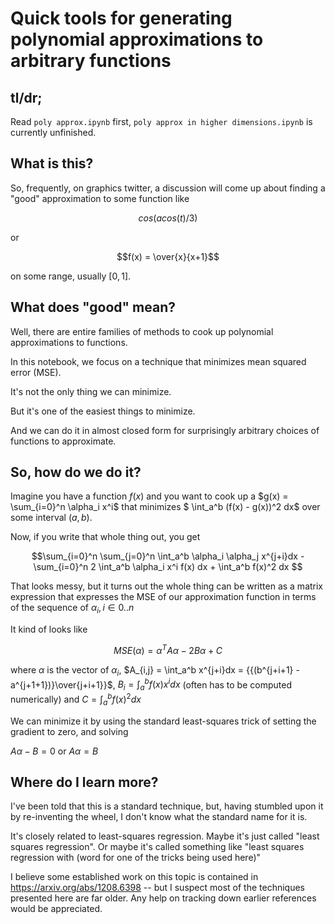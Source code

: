Quick tools for generating polynomial approximations to arbitrary functions
==============================

tl/dr;
-------

Read `poly approx.ipynb` first, `poly approx in higher dimensions.ipynb` is currently unfinished.

What is this?
-------------

So, frequently, on graphics twitter, a discussion will come up about finding a "good" approximation
to some function like 

$$cos(acos(t)/3)$$

or

$$f(x) = \over{x}{x+1}$$

on some range, usually $[0,1]$.

What does "good" mean?
---------------------------------------

Well, there are entire families of methods to cook up polynomial approximations to functions.

In this notebook, we focus on a technique that minimizes mean squared error (MSE).

It's not the only thing we can minimize.

But it's one of the easiest things to minimize.

And we can do it in almost closed form for surprisingly arbitrary choices of functions to approximate.

So, how do we do it?
--------------------------------

Imagine you have a function $f(x)$ and you want to cook up a $g(x) = \sum_{i=0}^n \alpha_i x^i$ that minimizes
$ \int_a^b (f(x) - g(x))^2 dx$ over some interval $(a,b)$.

Now, if you write that whole thing out, you get

$$\sum_{i=0}^n \sum_{j=0}^n \int_a^b \alpha_i \alpha_j x^{j+i}dx -
\sum_{i=0}^n 2 \int_a^b \alpha_i x^i f(x) dx +
\int_a^b f(x)^2 dx
$$

That looks messy, but it turns out the whole thing can be written as a matrix expression that expresses the MSE
of our approximation function in terms of the sequence of $\alpha_i, i \in 0..n$

It kind of looks like

$$ MSE(\alpha) = \alpha^T A \alpha - 2 B \alpha + C$$

where $\alpha$ is the vector of $\alpha_i$, 
$A_{i,j} = \int_a^b x^{j+i}dx = {{(b^{j+i+1} - a^{j+1+1})}\over{j+i+1}}$,
$B_i = \int_a^b f(x) x^i dx$ (often has to be computed numerically)
and $C = \int_a^b f(x)^2 dx$

We can minimize it by using the standard least-squares trick of setting the gradient to zero, and solving

$A \alpha - B = 0$ or $A \alpha = B$ 

Where do I learn more?
------------------------------------

I've been told that this is a standard technique, but, having stumbled upon it by re-inventing the wheel,
I don't know what the standard name for it is.

It's closely related to least-squares regression.  Maybe it's just called "least squares regression".  Or maybe
it's called something like "least squares regression with (word for one of the tricks being used here)"


I believe some established work on this topic is contained in https://arxiv.org/abs/1208.6398 --
but I suspect most of the techniques presented here are far older.
Any help on tracking down earlier references would be appreciated.
